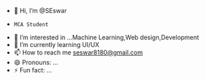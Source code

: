 - 👋 Hi, I’m @SEswar
-     MCA Student
- 👀 I’m interested in ...Machine Learning,Web design,Development
- 🌱 I’m currently learning UI/UX
- 📫 How to reach me seswar8180@gmail.com
- 😄 Pronouns: ...
- ⚡ Fun fact: ...

<!---
SEswar10/SEswar10 is a ✨ special ✨ repository because its `README.md` (this file) appears on your GitHub profile.
You can click the Preview link to take a look at your changes.
--->
